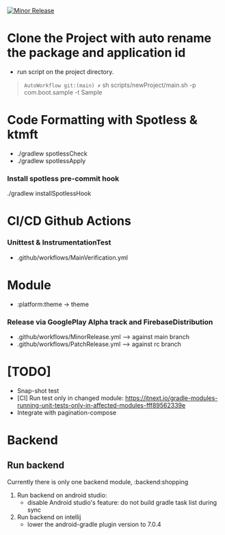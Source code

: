 [![Minor Release](https://github.com/wasinpp/AutoWorkflow/actions/workflows/MinorRelease.yml/badge.svg?branch=main)](https://github.com/wasinpp/AutoWorkflow/actions/workflows/MinorRelease.yml)

# Clone the Project with auto rename the package and application id
- run script on the project directory.
> `AutoWorkflow git:(main) ✗` sh scripts/newProject/main.sh -p com.boot.sample -t Sample

# Code Formatting with Spotless & ktmft
- ./gradlew spotlessCheck
- ./gradlew spotlessApply
### Install spotless pre-commit hook
./gradlew installSpotlessHook 

# CI/CD Github Actions
### Unittest & InstrumentationTest 
- .github/workflows/MainVerification.yml

# Module
- :platform:theme -> theme 

### Release via GooglePlay Alpha track and FirebaseDistribution
- .github/workflows/MinorRelease.yml --> against main branch
- .github/workflows/PatchRelease.yml --> against rc branch

# [TODO] 
- Snap-shot test
- [CI] Run test only in changed module: https://itnext.io/gradle-modules-running-unit-tests-only-in-affected-modules-fff89562339e
- Integrate with pagination-compose

# Backend
## Run backend
Currently there is only one backend module, :backend:shopping
1) Run backend on android studio:
    - disable Android studio's feature: do not build gradle task list during sync
2) Run backend on intellij
    - lower the android-gradle plugin version to 7.0.4

